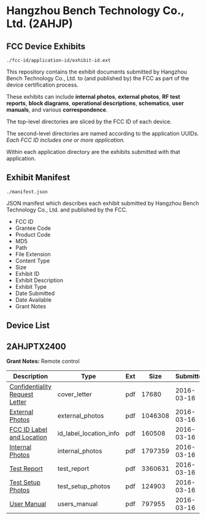 # Hangzhou Bench Technology Co., Ltd. (2AHJP)
## FCC Device Exhibits

```
./fcc-id/application-id/exhibit-id.ext
```

This repository contains the exhibit documents submitted by Hangzhou Bench Technology Co., Ltd. to (and published by) the FCC as part of the device certification process.

These exhibits can include **internal photos**, **external photos**, **RF test reports**, **block diagrams**, **operational descriptions**, **schematics**, **user manuals**, and various **correspondence**.

The top-level directories are sliced by the FCC ID of each device.

The second-level directories are named according to the application UUIDs. *Each FCC ID includes one or more application.*

Within each application directory are the exhibits submitted with that application. 

## Exhibit Manifest

```
./manifest.json
```

JSON manifest which describes each exhibit submitted by Hangzhou Bench Technology Co., Ltd. and published by the FCC.

- FCC ID
- Grantee Code
- Product Code
- MD5
- Path
- File Extension
- Content Type
- Size
- Exhibit ID
- Exhibit Description
- Exhibit Type
- Date Submitted
- Date Available
- Grant Notes

## Device List
## 2AHJPTX2400
**Grant Notes:** Remote control

| Description | Type | Ext | Size | Submitted | Available |
| ----------- | ---- | --- | ---- | --------- | --------- |
| [Confidentiality Request Letter](2AHJPTX2400/e77db3bc2aa512aab90ace61de766ea7/2932454.pdf) | cover_letter | pdf | 17680 | 2016-03-16 | 2016-03-16 |
| [External Photos](2AHJPTX2400/e77db3bc2aa512aab90ace61de766ea7/2932455.pdf) | external_photos | pdf | 1046308 | 2016-03-16 | 2016-03-16 |
| [FCC ID Label and Location](2AHJPTX2400/e77db3bc2aa512aab90ace61de766ea7/2932461.pdf) | id_label_location_info | pdf | 160508 | 2016-03-16 | 2016-03-16 |
| [Internal Photos](2AHJPTX2400/e77db3bc2aa512aab90ace61de766ea7/2932457.pdf) | internal_photos | pdf | 1797359 | 2016-03-16 | 2016-03-16 |
| [Test Report](2AHJPTX2400/e77db3bc2aa512aab90ace61de766ea7/2932465.pdf) | test_report | pdf | 3360631 | 2016-03-16 | 2016-03-16 |
| [Test Setup Photos](2AHJPTX2400/e77db3bc2aa512aab90ace61de766ea7/2932463.pdf) | test_setup_photos | pdf | 124903 | 2016-03-16 | 2016-03-16 |
| [User Manual](2AHJPTX2400/e77db3bc2aa512aab90ace61de766ea7/2932466.pdf) | users_manual | pdf | 797955 | 2016-03-16 | 2016-03-16 |
